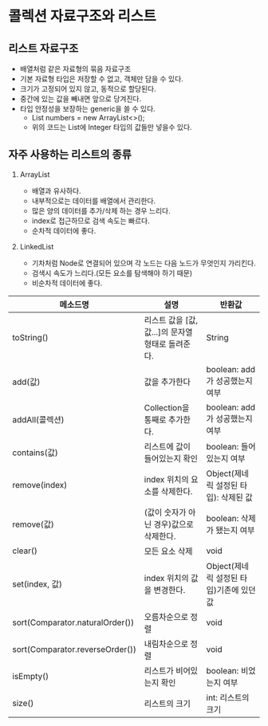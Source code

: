 # 콜렉션 자료구조와 리스트

## 리스트 자료구조

- 배열처럼 같은 자료형의 묶음 자료구조
- 기본 자료형 타입은 저장할 수 없고, 객체만 담을 수 있다.
- 크기가 고정되어 있지 않고, 동적으로 할당된다.
- 중간에 있는 값을 빼내면 앞으로 당겨진다.
- 타입 안정성을 보장하는 generic을 쓸 수 있다.
  - List<Integer> numbers = new ArrayList<>();
  - 위의 코드는 List에 Integer 타입의 값들만 넣을수 있다.

## 자주 사용하는 리스트의 종류

1. ArrayList
    - 배열과 유사하다.
    - 내부적으로는 데이터를 배열에서 관리한다.
    - 많은 양의 데이터를 추가/삭제 하는 경우 느리다.
    - index로 접근하므로 검색 속도는 빠르다.
    - 순차적 데이터에 좋다.

2. LinkedList
    - 기차처럼 Node로 연결되어 있으며 각 노드는 다음 노드가 무엇인지 가리킨다.
    - 검색시 속도가 느리다.(모든 요소를 탐색해야 하기 때문)
    - 비순차적 데이터에 좋다.


|메소드명|설명|반환값|
|------|----|-----|
|toString()|리스트 값을 [값, 값...]의 문자열 형태로 돌려준다.|	String|
|add(값)	|값을 추가한다	|boolean: add가 성공했는지 여부|
|addAll(콜렉션)|	Collection을 통째로 추가한다.|	boolean: add가 성공했는지 여부|
|contains(값)|	리스트에 값이 들어있는지 확인	|boolean: 들어있는지 여부|
|remove(index)	|index 위치의 요소를 삭제한다.	|Object(제네릭 설정된 타입): 삭제된 값|
|remove(값)	|(값이 숫자가 아닌 경우)값으로 삭제한다.|	boolean: 삭제가 됐는지 여부|
|clear()	|모든 요소 삭제|	void|
|set(index, 값)	|index 위치의 값을 변경한다.|	Object(제네릭 설정된 타입)기존에 있던 값|
|sort(Comparator.naturalOrder())|오름차순으로 정렬	|void|
|sort(Comparator.reverseOrder())|	내림차순으로 정렬|	void|
|isEmpty()	|리스트가 비어있는지 확인	|boolean: 비었는지 여부|
|size()	|리스트의 크기	|int: 리스트의 크기|